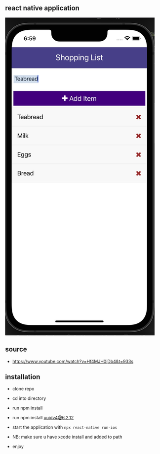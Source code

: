 ## react native application
<img src="shoppinglist.jpg" >

## source
 - https://www.youtube.com/watch?v=Hf4MJH0jDb4&t=933s

## installation

- clone repo
- cd into directory
- run npm install
- run npm install uuidv4@6.2.12
- start the application with ``` npx react-native run-ios ``` 
- NB: make sure u have xcode install and added to path

- enjoy